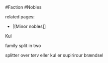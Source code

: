 #Faction 
#Nobles 

related pages:
  - [[Minor nobles]]

Kul

family split in two

splitter over tørv eller kul er supirirour brændsel
